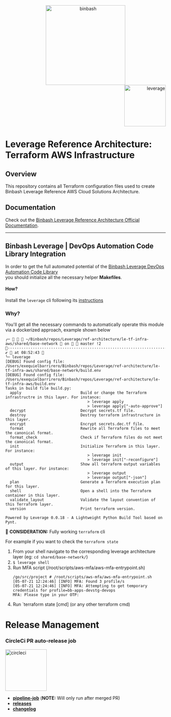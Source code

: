 <div align="center">
    <img src="./%40doc/figures/binbash.png"
    alt="binbash" width="250"/>
</div>
<div align="right">
  <img src="./%40doc/figures/binbash-leverage-terraform.png"
  alt="leverage" width="130"/>
</div>

# Leverage Reference Architecture: Terraform AWS Infrastructure

## Overview
This repository contains all Terraform configuration files used to create Binbash Leverage Reference AWS Cloud
Solutions Architecture.

## Documentation
Check out the [Binbash Leverage Reference Architecture Official Documentation](https://leverage.binbash.com.ar).

---

## Binbash Leverage | DevOps Automation Code Library Integration

In order to get the full automated potential of the
[Binbash Leverage DevOps Automation Code Library](https://leverage.binbash.com.ar/how-it-works/code-library/code-library/)  
you should initialize all the necessary helper **Makefiles**.

#### How?
Install the `leverage` cli following its [instructions](https://github.com/binbashar/leverage)

### Why?
You'll get all the necessary commands to automatically operate this module via a dockerized approach,
example shown below

```shell
╭─    ~/Binbash/repos/Leverage/ref-architecture/le-tf-infra-aws/shared/base-network  on   master !2 ······························································································ ✔  at 08:52:43 
╰─ leverage
[DEBUG] Found config file: /Users/exequielbarrirero/Binbash/repos/Leverage/ref-architecture/le-tf-infra-aws/shared/base-network/build.env
[DEBUG] Found config file: /Users/exequielbarrirero/Binbash/repos/Leverage/ref-architecture/le-tf-infra-aws/build.env
Tasks in build file build.py:
  apply                          Build or change the Terraform infrastructre in this layer. For instance:
                                    > leverage apply
                                    > leverage apply["-auto-approve"]
  decrypt                        Decrypt secrets.tf file.
  destroy                        Destroy terraform infrastructure in this layer.
  encrypt                        Encrypt secrets.dec.tf file.
  format                         Rewrite all Terraform files to meet the canonical format.
  format_check                   Check if Terraform files do not meet the canonical format.
  init                           Initialize Terraform in this layer. For instance:
                                    > leverage init
                                    > leverage init["-reconfigure"]
  output                         Show all terraform output variables of this layer. For instance:
                                    > leverage output
                                    > leverage output["-json"]
  plan                           Generate a Terraform execution plan for this layer.
  shell                          Open a shell into the Terraform container in this layer.
  validate_layout                Validate the layout convention of this Terraform layer.
  version                        Print terraform version.

Powered by Leverage 0.0.18 - A Lightweight Python Build Tool based on Pynt.
```

📒 **CONSIDERATION:** Fully working `terraform` cli 

For example if you want to check the `terraform state`
1. From your shell navigate to the corresponding leverage architecture layer (eg: `cd shared/base-network/`)
2. `$ leverage shell` 
3. Run MFA script (/root/scripts/aws-mfa/aws-mfa-entrypoint.sh)
      ```shell
   /go/src/project # /root/scripts/aws-mfa/aws-mfa-entrypoint.sh
   [05-07-21 12:24:46] [INFO] MFA: Found 3 profile/s
   [05-07-21 12:24:46] [INFO] MFA: Attempting to get temporary credentials for profile=bb-apps-devstg-devops
    MFA: Please type in your OTP:
   ```
4. Run `terraform state [cmd] (or any other terraform cmd)

# Release Management
### CircleCi PR auto-release job

<div align="left">
  <img src="./%40doc/figures/circleci.png" alt="circleci" width="130"/>
</div>

- [**pipeline-job**](https://app.circleci.com/pipelines/github/binbashar/le-tf-infra-aws) (**NOTE:** Will only run after merged PR)
- [**releases**](https://github.com/binbashar/le-tf-infra-aws/releases)
- [**changelog**](https://github.com/binbashar/le-tf-infra-aws/blob/master/CHANGELOG.md)
